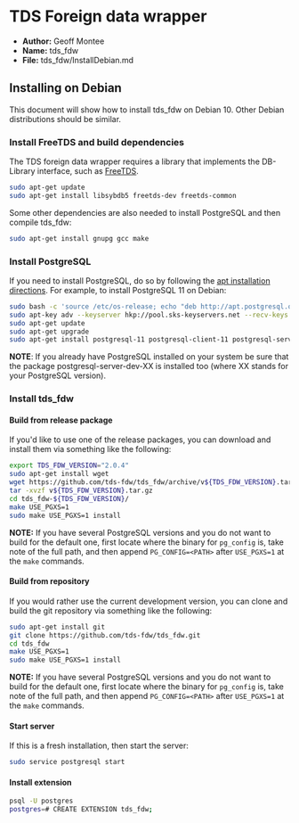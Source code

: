 # TDS Foreign data wrapper

* **Author:** Geoff Montee
* **Name:** tds_fdw
* **File:** tds_fdw/InstallDebian.md

## Installing on Debian

This document will show how to install tds_fdw on Debian 10. Other Debian distributions should be similar.

### Install FreeTDS and build dependencies

The TDS foreign data wrapper requires a library that implements the DB-Library interface,
such as [FreeTDS](http://www.freetds.org).

```bash
sudo apt-get update
sudo apt-get install libsybdb5 freetds-dev freetds-common
```

Some other dependencies are also needed to install PostgreSQL and then compile tds_fdw:

```bash
sudo apt-get install gnupg gcc make
```

### Install PostgreSQL

If you need to install PostgreSQL, do so by following the [apt installation directions](https://wiki.postgresql.org/wiki/Apt). For example, to install PostgreSQL 11 on Debian:

```bash
sudo bash -c 'source /etc/os-release; echo "deb http://apt.postgresql.org/pub/repos/apt/ ${VERSION_CODENAME}-pgdg main" > /etc/apt/sources.list.d/pgdg.list'
sudo apt-key adv --keyserver hkp://pool.sks-keyservers.net --recv-keys 0xACCC4CF8
sudo apt-get update
sudo apt-get upgrade
sudo apt-get install postgresql-11 postgresql-client-11 postgresql-server-dev-11
```

**NOTE**: If you already have PostgreSQL installed on your system be sure that the package postgresql-server-dev-XX is installed too (where XX stands for your PostgreSQL version). 

### Install tds_fdw

#### Build from release package

If you'd like to use one of the release packages, you can download and install them via something like the following:

```bash
export TDS_FDW_VERSION="2.0.4"
sudo apt-get install wget
wget https://github.com/tds-fdw/tds_fdw/archive/v${TDS_FDW_VERSION}.tar.gz
tar -xvzf v${TDS_FDW_VERSION}.tar.gz
cd tds_fdw-${TDS_FDW_VERSION}/
make USE_PGXS=1
sudo make USE_PGXS=1 install
```

**NOTE:** If you have several PostgreSQL versions and you do not want to build for the default one, first locate where the binary for `pg_config` is, take note of the full path, and then append `PG_CONFIG=<PATH>` after `USE_PGXS=1` at the `make` commands.

#### Build from repository

If you would rather use the current development version, you can clone and build the git repository via something like the following:

```bash
sudo apt-get install git
git clone https://github.com/tds-fdw/tds_fdw.git
cd tds_fdw
make USE_PGXS=1
sudo make USE_PGXS=1 install
```

**NOTE:** If you have several PostgreSQL versions and you do not want to build for the default one, first locate where the binary for `pg_config` is, take note of the full path, and then append `PG_CONFIG=<PATH>` after `USE_PGXS=1` at the `make` commands.

#### Start server 

If this is a fresh installation, then start the server:

```bash
sudo service postgresql start
```

#### Install extension

```bash
psql -U postgres
postgres=# CREATE EXTENSION tds_fdw;
```
